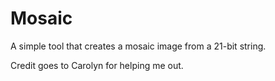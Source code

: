 Mosaic
======

A simple tool that creates a mosaic image from a 21-bit string.

Credit goes to Carolyn for helping me out.

